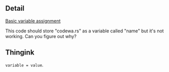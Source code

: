 ## Detail

[Basic variable assignment](https://www.codewars.com/kata/basic-variable-assignment/train/haskell)

This code should store "codewa.rs" as a variable called "name" but it's not working. Can you figure out why?

## Thingink

`variable = value`.
